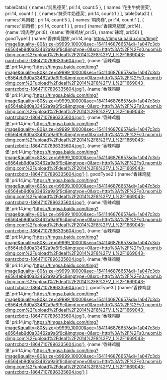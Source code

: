 tableData:[
              {
                  names:'纯黑德芙',
                  pri:14,
                  count:5
              },
              {
                  names:'花生牛奶德芙',
                  pri:14,
                  count:1
              },
              {
                  names:'抹茶牛奶德芙',
                  pri:14,
                  count:1
              }
          ],
          tableData2:[
              {
                  names:'鸡肉卷',
                  pri:14,
                  count:5
              },
              {
                  names:'鸭肉卷',
                  pri:14,
                  count:1
              },
              {
                  names:'鹅肉卷',
                  pri:14,
                  count:1
              }
          ],
          pros:[
          {name:'香辣鸡腿堡',pri:14},
          {name:'鸡肉卷',pri:8},
          {name:'香辣鸡块',pri:5},
          {name:'辣鸡',pri:50}
        ],
          goodType1:[
          {name:'香辣鸡腿堡',pri:14,img:'https://timgsa.baidu.com/timg?image&quality=80&size=b9999_10000&sec=1541146876657&di=1a047c3cbe6564eb9d0a33462a9a6f9c&imgtype=0&src=http%3A%2F%2Fs0.nuomi.bdimg.com%2Fupload%2Fdeal%2F2014%2F8%2FV_L%2F1669043-pantzcbdrz-18647107896335604.jpg'},
          {name:'香辣鸡腿堡',pri:14,img:'https://timgsa.baidu.com/timg?image&quality=80&size=b9999_10000&sec=1541146876657&di=1a047c3cbe6564eb9d0a33462a9a6f9c&imgtype=0&src=http%3A%2F%2Fs0.nuomi.bdimg.com%2Fupload%2Fdeal%2F2014%2F8%2FV_L%2F1669043-pantzcbdrz-18647107896335604.jpg'},
          {name:'香辣鸡腿堡',pri:14,img:'https://timgsa.baidu.com/timg?image&quality=80&size=b9999_10000&sec=1541146876657&di=1a047c3cbe6564eb9d0a33462a9a6f9c&imgtype=0&src=http%3A%2F%2Fs0.nuomi.bdimg.com%2Fupload%2Fdeal%2F2014%2F8%2FV_L%2F1669043-pantzcbdrz-18647107896335604.jpg'},
          {name:'香辣鸡腿堡',pri:14,img:'https://timgsa.baidu.com/timg?image&quality=80&size=b9999_10000&sec=1541146876657&di=1a047c3cbe6564eb9d0a33462a9a6f9c&imgtype=0&src=http%3A%2F%2Fs0.nuomi.bdimg.com%2Fupload%2Fdeal%2F2014%2F8%2FV_L%2F1669043-pantzcbdrz-18647107896335604.jpg'},
          {name:'香辣鸡腿堡',pri:14,img:'https://timgsa.baidu.com/timg?image&quality=80&size=b9999_10000&sec=1541146876657&di=1a047c3cbe6564eb9d0a33462a9a6f9c&imgtype=0&src=http%3A%2F%2Fs0.nuomi.bdimg.com%2Fupload%2Fdeal%2F2014%2F8%2FV_L%2F1669043-pantzcbdrz-18647107896335604.jpg'}
        ], 
        goodType2:[
          {name:'香辣鸡腿堡',pri:14,img:'https://timgsa.baidu.com/timg?image&quality=80&size=b9999_10000&sec=1541146876657&di=1a047c3cbe6564eb9d0a33462a9a6f9c&imgtype=0&src=http%3A%2F%2Fs0.nuomi.bdimg.com%2Fupload%2Fdeal%2F2014%2F8%2FV_L%2F1669043-pantzcbdrz-18647107896335604.jpg'},
          {name:'香辣鸡腿堡',pri:14,img:'https://timgsa.baidu.com/timg?image&quality=80&size=b9999_10000&sec=1541146876657&di=1a047c3cbe6564eb9d0a33462a9a6f9c&imgtype=0&src=http%3A%2F%2Fs0.nuomi.bdimg.com%2Fupload%2Fdeal%2F2014%2F8%2FV_L%2F1669043-pantzcbdrz-18647107896335604.jpg'},
          {name:'香辣鸡腿堡',pri:14,img:'https://timgsa.baidu.com/timg?image&quality=80&size=b9999_10000&sec=1541146876657&di=1a047c3cbe6564eb9d0a33462a9a6f9c&imgtype=0&src=http%3A%2F%2Fs0.nuomi.bdimg.com%2Fupload%2Fdeal%2F2014%2F8%2FV_L%2F1669043-pantzcbdrz-18647107896335604.jpg'},
          {name:'香辣鸡腿堡',pri:14,img:'https://timgsa.baidu.com/timg?image&quality=80&size=b9999_10000&sec=1541146876657&di=1a047c3cbe6564eb9d0a33462a9a6f9c&imgtype=0&src=http%3A%2F%2Fs0.nuomi.bdimg.com%2Fupload%2Fdeal%2F2014%2F8%2FV_L%2F1669043-pantzcbdrz-18647107896335604.jpg'}
        ], 
        goodType3:[
          {name:'香辣鸡腿堡',pri:14,img:'https://timgsa.baidu.com/timg?image&quality=80&size=b9999_10000&sec=1541146876657&di=1a047c3cbe6564eb9d0a33462a9a6f9c&imgtype=0&src=http%3A%2F%2Fs0.nuomi.bdimg.com%2Fupload%2Fdeal%2F2014%2F8%2FV_L%2F1669043-pantzcbdrz-18647107896335604.jpg'},
          {name:'香辣鸡腿堡',pri:14,img:'https://timgsa.baidu.com/timg?image&quality=80&size=b9999_10000&sec=1541146876657&di=1a047c3cbe6564eb9d0a33462a9a6f9c&imgtype=0&src=http%3A%2F%2Fs0.nuomi.bdimg.com%2Fupload%2Fdeal%2F2014%2F8%2FV_L%2F1669043-pantzcbdrz-18647107896335604.jpg'},
          {name:'香辣鸡腿堡',pri:14,img:'https://timgsa.baidu.com/timg?image&quality=80&size=b9999_10000&sec=1541146876657&di=1a047c3cbe6564eb9d0a33462a9a6f9c&imgtype=0&src=http%3A%2F%2Fs0.nuomi.bdimg.com%2Fupload%2Fdeal%2F2014%2F8%2FV_L%2F1669043-pantzcbdrz-18647107896335604.jpg'}
        ]
